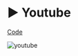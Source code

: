 # ▶️ Youtube

[Code](https://github.com/Edveika/Web-FrontEnd-Practice/tree/main/Youtube)

![youtube](https://github.com/Edveika/Web-FrontEnd-Practice/assets/113787144/9ec5e108-548e-4128-95ff-d8688f7fd374)
